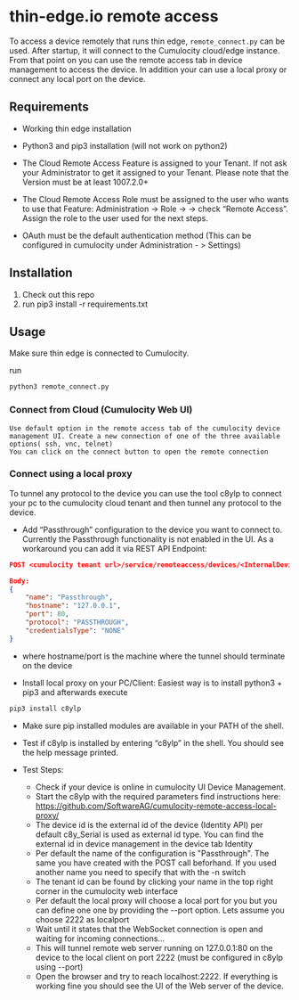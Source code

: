 # thin-edge.io remote access

To access a device remotely that runs thin edge, `remote_connect.py` can be used. After startup, it will connect to the Cumulocity cloud/edge instance. From that point on you can use the remote access tab in device management to access the device. In addition your can use a local proxy or connect any local port on the device.

## Requirements

- Working thin edge installation

- Python3 and pip3 installation (will not work on python2)

- The Cloud Remote Access Feature is assigned to your Tenant. If not ask your Administrator to get it assigned to your Tenant. Please note that the Version must be at least 1007.2.0+

- The Cloud Remote Access Role must be assigned to the user who wants to use that Feature: Administration -> Role -> <any Role> -> check “Remote Access”. Assign the role to the user used for the next steps.

- OAuth must be the default authentication method (This can be configured in cumulocity under Administration - > Settings)


## Installation 

1. Check out this repo
2. run pip3 install -r requirements.txt


## Usage

Make sure thin edge is connected to  Cumulocity.

run 

```python
python3 remote_connect.py
```

### Connect from Cloud (Cumulocity Web UI)

    Use default option in the remote access tab of the cumulocity device management UI. Create a new connection of one of the three available options( ssh, vnc, telnet)
    You can click on the connect button to open the remote connection

### Connect using a local proxy

To tunnel any protocol to the device you can use the tool c8ylp to connect your pc to the cumulocity cloud tenant and then tunnel any protocol to the device.

- Add “Passthrough” configuration to the device you want to connect to. Currently the Passthrough functionality is not enabled in the UI. As a workaround you can add it via REST API Endpoint: 

```json
POST <cumulocity tenant url>/service/remoteaccess/devices/<InternalDeviceID>/configurations

Body: 
{
    "name": "Passthrough",
    "hostname": "127.0.0.1",
    "port": 80,
    "protocol": "PASSTHROUGH",
    "credentialsType": "NONE"
}
```
- where hostname/port is the machine where the tunnel should terminate on the device

- Install local proxy on your PC/Client:
Easiest way is to install python3 + pip3 and afterwards execute 

```python
pip3 install c8ylp
```

- Make sure pip installed modules are available in your PATH of the shell.
- Test if c8ylp is installed by entering “c8ylp” in the shell. You should see the help message printed.

- Test Steps:

    - Check if your device is online in cumulocity UI Device Management.
    - Start the c8ylp with the required parameters find instructions here: 
    https://github.com/SoftwareAG/cumulocity-remote-access-local-proxy/
    - The device id is the external id of the device (Identity API) per default c8y_Serial is used as external id type. You can find the external id in device management in the device tab Identity
    - Per default the name of the configuration is "Passthrough". The same you have created with the POST call beforhand. If you used another name you need to specify that with the -n switch
    - The tenant id can be found by clicking your name in the top right corner in the cumulocity web interface 
    - Per default the local proxy will choose a local port for you but you can define one one by providing the --port option. Lets assume you choose 2222 as localport
    - Wait until it states that the WebSocket connection is open and waiting for incoming connections…
    - This will tunnel remote web server running on 127.0.0.1:80 on the device to the local client on port 2222 (must be configured in c8ylp using --port)
    - Open the browser and try to reach localhost:2222. If everything is working fine you should see the UI of the Web server of the device.



